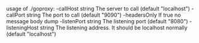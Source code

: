 usage of ./goproxy:
  -callHost string
    	The server to call (default "localhost")
  -callPort string
    	The port to call (default "9090")
  -headersOnly
    	If true no message body dump
  -listenPort string
    	The listening port (default "8080")
  -listeningHost string
    	The listening address. It should be localhost normally (default "localhost")
